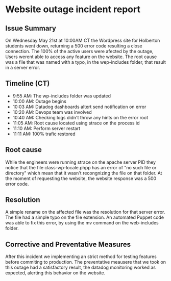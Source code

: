 # Website outage incident report

## Issue Summary

On Wednesday May 21st at 10:00AM CT the Wordpress site for Holberton students went down, returning a 500 error code resulting a close connection. The 100% of the active users were afected by the outage, Users werent able to access any feature on the website. The root cause was a file that was named with a typo, in the wep-includes folder,  that result in a server error.


## Timeline (CT)
- 9:55 AM: The wp-includes folder was updated
- 10:00 AM: Outage begins
- 10:03 AM: Datadog dashboards altert send notification on error
- 10:20 AM: Devops team was involved
- 10:40 AM: Checking logs didn't throw any hints on the error root
- 11:05 AM: Root cause located using strace on the process id
- 11:10 AM: Perform server restart
- 11:11 AM: 100% trafic restored


## Root cause
While the engineers were running strace on the apache server PID they notice that the file class-wp-locale.phpp has an error of "no such file or directory" which mean that it wasn't recongnizing the file on that folder. At the moment of requesting the website, the website response was a 500 error code. 


## Resolution
A simple rename on the affected file was the resolution for that server error. The file had a simple typo on the file extension. An automated Puppet code was able to fix this error, by using the mv command on the web-includes folder.

## Corrective and Preventative Measures
After this incident we implementing an strict method for testing features before commiting to production. The preventative meausere that we took on this outage had a satisfactory result, the datadog monitoring worked as expected, alerting this behavior on the website.
